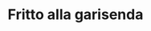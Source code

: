 ---
index: 47
title: Fritto alla garisenda
slugify: fritto-alla-garisenda
product: gruyère kaas
book: Science in the Kitchen and the Art of Eating Well
page: 224
dish: snack
tags:
-
sub:
-
fresh:
  - item:
    quantity:
    unit:
stock:
  - item:
    quantity:
    unit:
basic:
-
directions:
-
info:
source:
    title:
    url: 
---